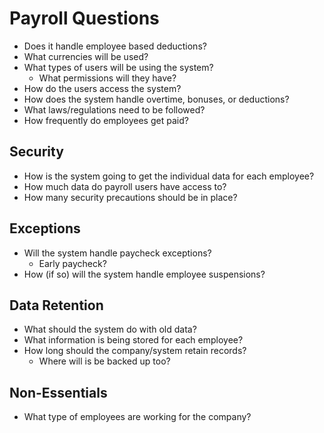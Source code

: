 # Payroll Questions

* Does it handle employee based deductions?
* What currencies will be used?
* What types of users will be using the system?
  * What permissions will they have?
* How do the users access the system?
* How does the system handle overtime, bonuses, or deductions?
* What laws/regulations need to be followed?
* How frequently do employees get paid?

## Security
* How is the system going to get the individual data for each employee?
* How much data do payroll users have access to?
* How many security precautions should be in place?

## Exceptions
* Will the system handle paycheck exceptions?
  * Early paycheck?
* How (if so) will the system handle employee suspensions?

## Data Retention
* What should the system do with old data?
* What information is being stored for each employee?
* How long should the company/system retain records?
  * Where will is be backed up too?

## Non-Essentials
* What type of employees are working for the company?
